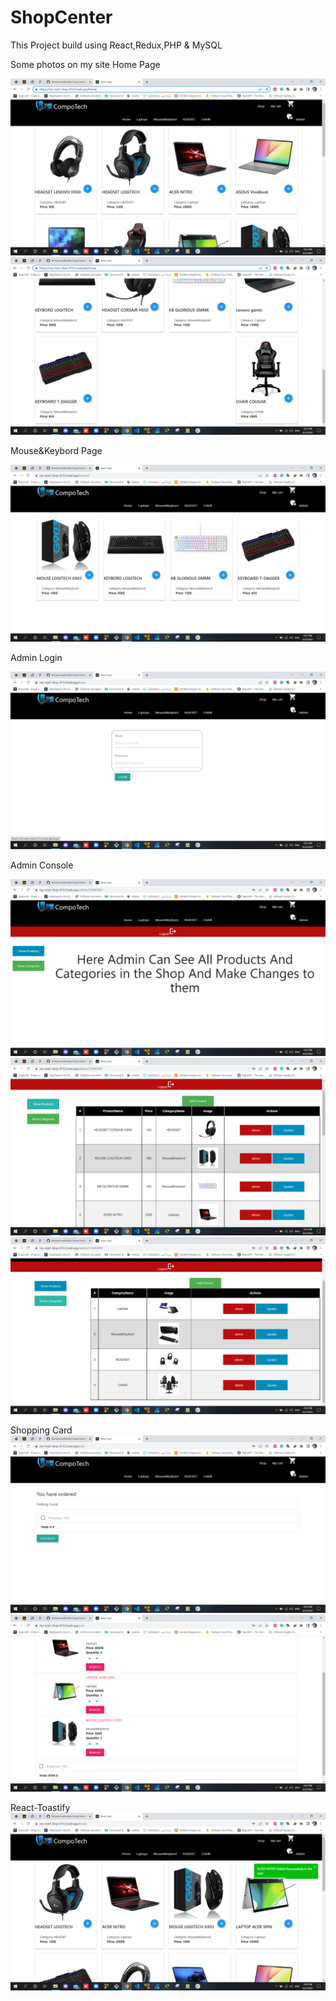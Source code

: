 # ShopCenter
This Project build using React,Redux,PHP & MySQL

Some photos on my site
Home Page

<img src="/images/Screenshot (485).png">
<img src="/images/Screenshot (486).png">

Mouse&Keybord Page 

<img src="/images/Screenshot (487).png">

Admin Login

<img src="/images/Screenshot (488).png">

Admin Console 

<img src="/images/Screenshot (489).png">
<img src="/images/Screenshot (490).png">
<img src="/images/Screenshot (491).png">

Shopping Card
<img src="/images/Screenshot (492).png">
<img src="/images/Screenshot (494).png">


React-Toastify
<img src="/images/Screenshot (493).png">

